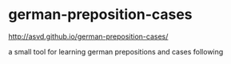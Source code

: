 german-preposition-cases
========================

http://asvd.github.io/german-preposition-cases/

a small tool for learning german prepositions and cases following
